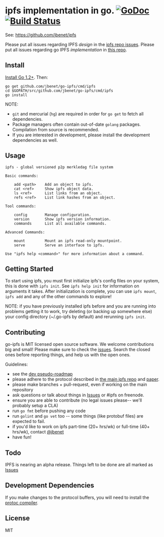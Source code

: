 # ipfs implementation in go. [![GoDoc](https://godoc.org/github.com/jbenet/go-ipfs?status.svg)](https://godoc.org/github.com/jbenet/go-ipfs) [![Build Status](https://travis-ci.org/jbenet/go-ipfs.svg?branch=master)](https://travis-ci.org/jbenet/go-ipfs)

See: https://github.com/jbenet/ipfs

Please put all issues regarding IPFS _design_ in the
[ipfs repo issues](https://github.com/jbenet/ipfs/issues).
Please put all issues regarding go IPFS _implementation_ in [this repo](https://github.com/jbenet/go-ipfs/issues).

## Install

[Install Go 1.2+](http://golang.org/doc/install). Then:

```
go get github.com/jbenet/go-ipfs/cmd/ipfs
cd $GOPATH/src/github.com/jbenet/go-ipfs/cmd/ipfs
go install
```

NOTE:

* `git` and mercurial (`hg`) are required in order for `go get` to fetch
all dependencies.
* Package managers often contain out-of-date `golang` packages.
  Compilation from source is recommended.
* If you are interested in development, please install the development
dependencies as well.

## Usage

```
ipfs - global versioned p2p merkledag file system

Basic commands:

    add <path>    Add an object to ipfs.
    cat <ref>     Show ipfs object data.
    ls <ref>      List links from an object.
    refs <ref>    List link hashes from an object.

Tool commands:

    config        Manage configuration.
    version       Show ipfs version information.
    commands      List all available commands.

Advanced Commands:

    mount         Mount an ipfs read-only mountpoint.
    serve         Serve an interface to ipfs.

Use "ipfs help <command>" for more information about a command.
```

## Getting Started
To start using ipfs, you must first initialize ipfs's config files on your
system, this is done with `ipfs init`. See `ipfs help init` for information on
arguments it takes. After initialization is complete, you can use `ipfs mount`,
`ipfs add` and any of the other commands to explore!


NOTE: if you have previously installed ipfs before and you are running into
problems getting it to work, try deleting (or backing up somewhere else) your
config directory (~/.go-ipfs by default) and rerunning `ipfs init`. 


## Contributing

go-ipfs is MIT licensed open source software. We welcome contributions big and
small! Please make sure to check the 
[issues](https://github.com/jbenet/go-ipfs/issues). Search the closed ones
before reporting things, and help us with the open ones.

Guidelines:

- see the [dev pseudo-roadmap](dev.md)
- please adhere to the protocol described in [the main ipfs repo](https://github.com/jbenet/ipfs) and [paper](http://static.benet.ai/t/ipfs.pdf).
- please make branches + pull-request, even if working on the main repository
- ask questions or talk about things in [Issues](https://github.com/jbenet/go-ipfs/issues) or #ipfs on freenode.
- ensure you are able to contribute (no legal issues please-- we'll probably setup a CLA)
- run `go fmt` before pushing any code
- run `golint` and `go vet` too -- some things (like protobuf files) are expected to fail.
- if you'd like to work on ipfs part-time (20+ hrs/wk) or full-time (40+ hrs/wk), contact [@jbenet](https://github.com/jbenet)
- have fun!

## Todo

IPFS is nearing an alpha release. Things left to be done are all marked as [Issues](https://github.com/jbenet/go-ipfs/issues)

## Development Dependencies

If you make changes to the protocol buffers, you will need to install the [protoc compiler](https://code.google.com/p/protobuf/downloads/list).

## License

MIT
